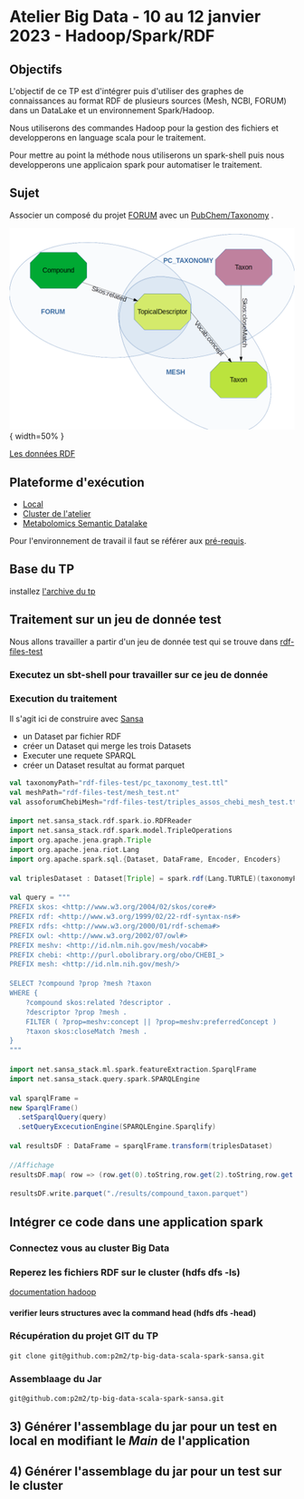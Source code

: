 # Atelier Big Data - 10 au 12 janvier 2023 - Hadoop/Spark/RDF

## Objectifs

L'objectif de ce TP est d'intégrer puis d'utiliser des graphes de connaissances au format RDF de plusieurs sources (Mesh, NCBI, FORUM) dans un DataLake et un environnement Spark/Hadoop. 

Nous utiliserons des commandes Hadoop pour la gestion des fichiers et developperons en language scala pour le traitement. 

Pour mettre au point la méthode nous utiliserons un spark-shell puis nous developperons une applicaion spark pour automatiser le traitement.

## Sujet

Associer un composé du projet [FORUM](https://forum-webapp.semantic-metabolomics.fr/#/about) avec un [PubChem/Taxonomy](https://pubchem.ncbi.nlm.nih.gov/source/22056) .

![fig1](./../img/fig1.png){ width=50% }

[Les données RDF](./databases.md)

## Plateforme d'exécution

- [Local](./local.md)
- [Cluster de l'atelier](./clustertp.md)
- [Metabolomics  Semantic Datalake](./msd.md)

Pour l'environnement de travail  il faut se référer aux [pré-requis](./prerequisites.md).

## Base du TP

installez [l'archive du tp](https://github.com/p2m2/tp-big-data-scala-spark-sansa/archive/refs/heads/main.zip)

## Traitement sur un jeu de donnée test

Nous allons travailler a partir d'un jeu de donnée test qui se trouve dans [rdf-files-test](https://github.com/p2m2/tp-big-data-scala-spark-sansa/tree/main/rdf-files-test)

### Executez un  sbt-shell pour travailler sur ce jeu de donnée

### Execution du traitement

Il s'agit ici de construire avec [Sansa](http://sansa-stack.github.io/SANSA-Stack/)

 - un Dataset par fichier RDF
 - créer un Dataset qui merge les trois Datasets
 - Executer une requete SPARQL
 - créer un Dataset resultat au format parquet
  


```scala
val taxonomyPath="rdf-files-test/pc_taxonomy_test.ttl"
val meshPath="rdf-files-test/mesh_test.nt"
val assoforumChebiMesh="rdf-files-test/triples_assos_chebi_mesh_test.ttl"

import net.sansa_stack.rdf.spark.io.RDFReader
import net.sansa_stack.rdf.spark.model.TripleOperations
import org.apache.jena.graph.Triple
import org.apache.jena.riot.Lang
import org.apache.spark.sql.{Dataset, DataFrame, Encoder, Encoders}

val triplesDataset : Dataset[Triple] = spark.rdf(Lang.TURTLE)(taxonomyPath).toDS().union(spark.rdf(Lang.NT)(meshPath).toDS()).union(spark.rdf(Lang.TURTLE)(assoforumChebiMesh).toDS())

val query = """ 
PREFIX skos: <http://www.w3.org/2004/02/skos/core#>
PREFIX rdf: <http://www.w3.org/1999/02/22-rdf-syntax-ns#>
PREFIX rdfs: <http://www.w3.org/2000/01/rdf-schema#>
PREFIX owl: <http://www.w3.org/2002/07/owl#>
PREFIX meshv: <http://id.nlm.nih.gov/mesh/vocab#>
PREFIX chebi: <http://purl.obolibrary.org/obo/CHEBI_>
PREFIX mesh: <http://id.nlm.nih.gov/mesh/>

SELECT ?compound ?prop ?mesh ?taxon
WHERE {
	?compound skos:related ?descriptor .
    ?descriptor ?prop ?mesh .
    FILTER ( ?prop=meshv:concept || ?prop=meshv:preferredConcept )
    ?taxon skos:closeMatch ?mesh .
}
"""

import net.sansa_stack.ml.spark.featureExtraction.SparqlFrame
import net.sansa_stack.query.spark.SPARQLEngine

val sparqlFrame =
new SparqlFrame()
  .setSparqlQuery(query)
  .setQueryExcecutionEngine(SPARQLEngine.Sparqlify)

val resultsDF : DataFrame = sparqlFrame.transform(triplesDataset)

//Affichage
resultsDF.map( row => (row.get(0).toString,row.get(2).toString,row.get(0).toString,row.get(3).toString) ).take(1)

resultsDF.write.parquet("./results/compound_taxon.parquet")
```

## Intégrer ce code dans une application spark

### Connectez vous au cluster Big Data

### Reperez les fichiers RDF sur le cluster (hdfs dfs -ls)

[documentation hadoop](https://hadoop.apache.org/docs/current/hadoop-project-dist/hadoop-common/FileSystemShell.html)

#### verifier leurs structures avec la command head (hdfs dfs -head)

### Récupération du projet GIT du TP

```
git clone git@github.com:p2m2/tp-big-data-scala-spark-sansa.git
```

### Assemblaage du Jar

```
git@github.com:p2m2/tp-big-data-scala-spark-sansa.git
```

## 3) Générer l'assemblage du jar pour un test en local en modifiant le *Main* de l'application

## 4) Générer l'assemblage du jar pour un test sur le cluster

